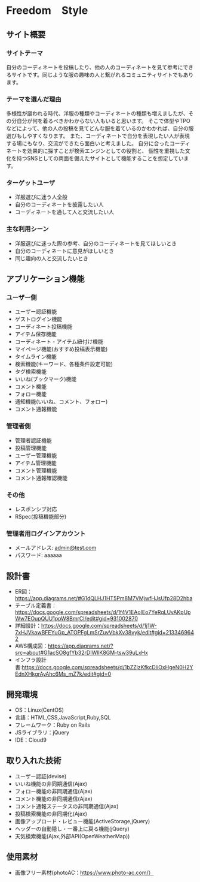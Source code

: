 # Freedom　Style

## サイト概要
### サイトテーマ
自分のコーディネートを投稿したり、他の人のコーディネートを見て参考にできるサイトです。同じような服の趣味の人と繋がれるコミュニティサイトでもあります。

### テーマを選んだ理由
多様性が謳われる時代、洋服の種類やコーディネートの種類も増えましたが、その分自分が何を着るべきかわからない人もいると思います。
そこで体型やTPOなどによって、他の人の投稿を見てどんな服を着ているのかわかれば、自分の服選びもしやすくなります。
また、コーディネートで自分を表現したい人が表現する場にもなり、交流ができたら面白いと考えました。
自分に合ったコーディネートを効果的に探すことが検索エンジンとしての役割と、
個性を重視した文化を持つSNSとしての両面を備えたサイトとして機能することを想定しています。

### ターゲットユーザ
- 洋服選びに迷う人全般
- 自分のコーディネートを披露したい人
- コーディネートを通して人と交流したい人

### 主な利用シーン
- 洋服選びに迷った際の参考、自分のコーディネートを見てほしいとき
- 自分のコーディネートに意見がほしいとき
- 同じ趣向の人と交流したいとき

## アプリケーション機能

### ユーザー側
- ユーザー認証機能
- ゲストログイン機能
- コーディネート投稿機能
- アイテム保存機能
- コーディネート・アイテム紐付け機能
- マイページ機能(おすすめ投稿表示機能)
- タイムライン機能
- 検索機能(キーワード、各種条件設定可能)
- タグ検索機能
- いいね(ブックマーク)機能
- コメント機能
- フォロー機能
- 通知機能(いいね、コメント、フォロー)
- コメント通報機能

### 管理者側
- 管理者認証機能
- 投稿管理機能
- ユーザー管理機能
- アイテム管理機能
- コメント管理機能
- コメント通報確認機能

### その他
- レスポンシブ対応
- RSpec(投稿機能部分)

### 管理者用ログインアカウント
- メールアドレス: admin@test.com
- パスワード: aaaaaa

## 設計書
- ER図：https://app.diagrams.net/#G1dQLHJ1HT5Pm8M7VMjwfHJsUfp28D2hba
- テーブル定義書：https://docs.google.com/spreadsheets/d/1f4V1EAoIEo7YeRqLUvAKpUpWw7EOupQUU1ppW8BmrCI/edit#gid=931002870
- 詳細設計：https://docs.google.com/spreadsheets/d/1j1W-7xHJVkawBFEYuGp_ATOPFgLmSrZuvVbkXv38vyk/edit#gid=2133469642
- AWS構成図：https://app.diagrams.net/?src=about#G1acSO8gfYb32rDIWllK8GM-tsw39uLxHx
- インフラ設計書:https://docs.google.com/spreadsheets/d/1bZZlzKfkcDIiOxHgeN0H2YEdnXHkgrAyAhc6Ms_mZ7k/edit#gid=0

## 開発環境
- OS：Linux(CentOS)
- 言語：HTML,CSS,JavaScript,Ruby,SQL
- フレームワーク：Ruby on Rails
- JSライブラリ：jQuery
- IDE：Cloud9

## 取り入れた技術
- ユーザー認証(devise)
- いいね機能の非同期通信(Ajax)
- フォロー機能の非同期通信(Ajax)
- コメント機能の非同期通信(Ajax)
- コメント通報ステータスの非同期通信(Ajax)
- 投稿検索機能の非同期化(Ajax)
- 画像アップロード・レビュー機能(ActiveStorage,jQuery)
- ヘッダーの自動隠し・一番上に戻る機能(jQuery)
- 天気検索機能(Ajax,外部API(OpenWeatherMap))

## 使用素材
- 画像フリー素材(photoAC：https://www.photo-ac.com/）